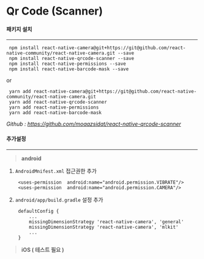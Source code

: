 
# Qr Code (Scanner)


#### 패키지 설치
---
  

	 npm install react-native-camera@git+https://git@github.com/react-native-community/react-native-camera.git --save
	 npm install react-native-qrcode-scanner --save
	 npm install react-native-permissions --save
	 npm install react-native-barcode-mask --save
or
			
	 yarn add react-native-camera@git+https://git@github.com/react-native-community/react-native-camera.git
	 yarn add react-native-qrcode-scanner
	 yarn add react-native-permissions
	 yarn add react-native-barcode-mask

*Github : https://github.com/moaazsidat/react-native-qrcode-scanner*

  
 
#### 추가설정
---

> **android**

1. `AndroidMnifest.xml` 접근권한 추가

		<uses-permission  android:name="android.permission.VIBRATE"/>
		<uses-permission  android:name="android.permission.CAMERA"/> 

2. `android/app/build.gradle`  설정 추가

		defaultConfig {
			...
			missingDimensionStrategy 'react-native-camera', 'general'
			missingDimensionStrategy 'react-native-camera', 'mlkit'
			...
		}


> **iOS ( 테스트 필요 )**